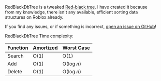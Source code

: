 RedBlackDbTree is a tweaked [Red-black tree](https://en.wikipedia.org/wiki/Red%E2%80%93black_tree). I have created it because from my knowledge, there isn't any available, efficient sorting data structures on Roblox already.

If you find any issues, or if something is incorrect, [open an issue on GitHub](https://github.com/theeman05/RedBlackDbTree/issues)!

RedBlackDbTree Time complexity:

| Function | Amortized | Worst Case |
|----------|-----------|------------|
| Search   | O(1)      | O(1)       |
| Add      | O(1)      | O(log *n*) |
| Delete   | O(1)      | O(log *n*) |